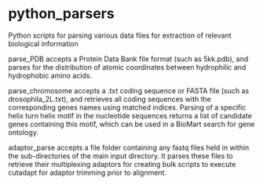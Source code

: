 # python_parsers
Python scripts for parsing various data files for extraction of relevant biological information

parse_PDB accepts a Protein Data Bank file format (such as 5kk.pdb), and parses for the distribution of atomic coordinates between hydrophilic and hydrophobic amino acids. 

parse_chromosome accepts a .txt coding sequence or FASTA file (such as drosophila_2L.txt), and retrieves all coding sequences with the corresponding genes names using matched indices. Parsing of a specific helix turn helix motif in the nucleotide sequences returns a list of candidate genes containing this motif, which can be used in a BioMart search for gene ontology. 

adaptor_parse accepts a file folder containing any fastq files held in within the sub-directories of the main input directory. It parses these files to retrieve their multiplexing adaptors for creating bulk scripts to execute cutadapt for adaptor trimming prior to alignment. 
